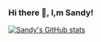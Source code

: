 ### Hi there 👋, I,m Sandy!
[![Sandy's GitHub stats](https://github-readme-stats.vercel.app/api?username=Sandyjayani&show_icons=true&theme=dark)](https://github.com/Sandyjayani/github-readme-stats)
<!--
**sandyjayani/sandyjayani** is a ✨ _special_ ✨ repository because its `README.md` (this file) appears on your GitHub profile.

Here are some ideas to get you started:

- 🔭 I’m currently working on ...
- 🌱 I’m currently learning ...
- 👯 I’m looking to collaborate on ...
- 🤔 I’m looking for help with ...
- 💬 Ask me about ...
- 📫 How to reach me: ...
- 😄 Pronouns: ...
- ⚡ Fun fact: ...
-->
